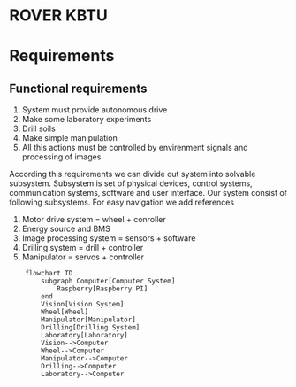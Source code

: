 # ROVER KBTU
<h1>Requirements</h1>
<h2>Functional requirements</h2>
<ol>
    <li>System must provide autonomous drive</li>
    <li>Make some laboratory experiments</li>
    <li>Drill soils</li>
    <li>Make simple manipulation</li>
    <li>All this actions must be controlled by envirenment signals and processing of images</li>
</ol>

<p>According this requirements we can divide out system into solvable subsystem. Subsystem is set of physical devices, control systems, communication systems, software and user interface. Our system consist of following subsystems. For easy navigation we add references</p>
<ol>
    <li>Motor drive system = wheel + conroller</li>
    <li>Energy source and BMS</li>
    <li>Image processing system = sensors + software</li>
    <li>Drilling system = drill + controller</li>
    <li>Manipulator = servos + controller</li>
</ol>

```mermaid
    flowchart TD
        subgraph Computer[Computer System]
            Raspberry[Raspberry PI]
        end
        Vision[Vision System]
        Wheel[Wheel]
        Manipulator[Manipulator]
        Drilling[Drilling System]
        Laboratory[Laboratory]
        Vision-->Computer
        Wheel-->Computer
        Manipulator-->Computer
        Drilling-->Computer
        Laboratory-->Computer
```